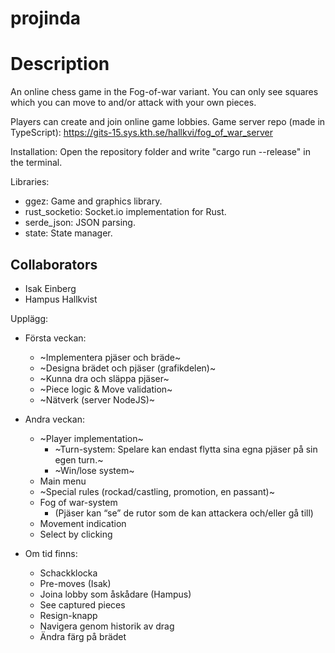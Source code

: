 # projinda

# Description
An online chess game in the Fog-of-war variant. You can only see squares which you can move to and/or attack with your own pieces.

Players can create and join online game lobbies.
Game server repo (made in TypeScript): https://gits-15.sys.kth.se/hallkvi/fog_of_war_server

Installation: Open the repository folder and write "cargo run --release" in the terminal.

Libraries:
* ggez: Game and graphics library.
* rust_socketio: Socket.io implementation for Rust.
* serde_json: JSON parsing.
* state: State manager.

## Collaborators
* Isak Einberg
* Hampus Hallkvist

Upplägg:

* Första veckan:
  * ~Implementera pjäser och bräde~
  * ~Designa brädet och pjäser (grafikdelen)~
  * ~Kunna dra och släppa pjäser~
  * ~Piece logic & Move validation~
  * ~Nätverk (server NodeJS)~

* Andra veckan:
  * ~Player implementation~
    * ~Turn-system: Spelare kan endast flytta sina egna pjäser på sin egen turn.~
    * ~Win/lose system~
  * Main menu
  * ~Special rules (rockad/castling, promotion, en passant)~
  * Fog of war-system
    * (Pjäser kan “se” de rutor som de kan attackera och/eller gå till)
  * Movement indication
  * Select by clicking


* Om tid finns:
  * Schackklocka
  * Pre-moves (Isak)
  * Joina lobby som åskådare (Hampus)
  * See captured pieces
  * Resign-knapp
  * Navigera genom historik av drag
  * Ändra färg på brädet
